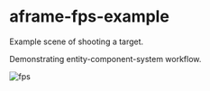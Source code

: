 # aframe-fps-example

Example scene of shooting a target.

Demonstrating entity-component-system workflow.

![fps](https://cloud.githubusercontent.com/assets/674727/13382752/297c5950-de31-11e5-90cd-a69ebec202c9.gif)
